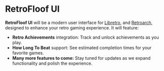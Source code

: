 # RetroFloof UI

**RetroFloof UI** will be a modern user interface for [Libretro](https://www.libretro.com/), and [Retroarch](https://www.retroarch.com), designed to enhance your retro gaming experience. It will feature:
- **Retro Achievements** integration: Track and unlock achievements as you play.
- **How Long To Beat** support: See estimated completion times for your favorite games.
- **Many more features to come:** Stay tuned for updates as we expand functionality and polish the experience.
